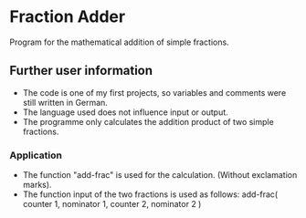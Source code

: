 # Fraction Adder
Program for the mathematical addition of simple fractions.

## Further user information
- The code is one of my first projects, so variables and comments were still written in German.
- The language used does not influence input or output.
- The programme only calculates the addition product of two simple fractions.

### Application
- The function "add-frac" is used for the calculation. (Without exclamation marks).
- The function input of the two fractions is used as follows: add-frac( counter 1, nominator 1, counter 2, nominator 2 )